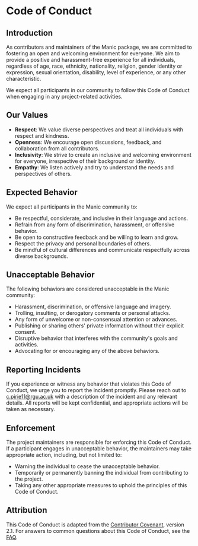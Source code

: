 # Code of Conduct

## Introduction

As contributors and maintainers of the Manic package, we are committed to fostering an open and welcoming environment for everyone. We aim to provide a positive and harassment-free experience for all individuals, regardless of age, race, ethnicity, nationality, religion, gender identity or expression, sexual orientation, disability, level of experience, or any other characteristic.

We expect all participants in our community to follow this Code of Conduct when engaging in any project-related activities.

## Our Values

- **Respect**: We value diverse perspectives and treat all individuals with respect and kindness.
- **Openness**: We encourage open discussions, feedback, and collaboration from all contributors.
- **Inclusivity**: We strive to create an inclusive and welcoming environment for everyone, irrespective of their background or identity.
- **Empathy**: We listen actively and try to understand the needs and perspectives of others.

## Expected Behavior

We expect all participants in the Manic community to:

- Be respectful, considerate, and inclusive in their language and actions.
- Refrain from any form of discrimination, harassment, or offensive behavior.
- Be open to constructive feedback and be willing to learn and grow.
- Respect the privacy and personal boundaries of others.
- Be mindful of cultural differences and communicate respectfully across diverse backgrounds.

## Unacceptable Behavior

The following behaviors are considered unacceptable in the Manic community:

- Harassment, discrimination, or offensive language and imagery.
- Trolling, insulting, or derogatory comments or personal attacks.
- Any form of unwelcome or non-consensual attention or advances.
- Publishing or sharing others' private information without their explicit consent.
- Disruptive behavior that interferes with the community's goals and activities.
- Advocating for or encouraging any of the above behaviors.

## Reporting Incidents

If you experience or witness any behavior that violates this Code of Conduct, we urge you to report the incident promptly. Please reach out to [c.pirie11@rgu.ac.uk](mailto:c.pirie11@rgu.ac.uk) with a description of the incident and any relevant details. All reports will be kept confidential, and appropriate actions will be taken as necessary.

## Enforcement

The project maintainers are responsible for enforcing this Code of Conduct. If a participant engages in unacceptable behavior, the maintainers may take appropriate action, including, but not limited to:

- Warning the individual to cease the unacceptable behavior.
- Temporarily or permanently banning the individual from contributing to the project.
- Taking any other appropriate measures to uphold the principles of this Code of Conduct.

## Attribution

This Code of Conduct is adapted from the [Contributor Covenant](https://www.contributor-covenant.org), version 2.1. For answers to common questions about this Code of Conduct, see the [FAQ](https://www.contributor-covenant.org/faq).
